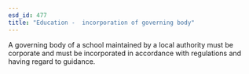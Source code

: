 ```yaml
---
esd_id: 477
title: "Education -  incorporation of governing body"
---
```


A governing body of a school maintained by a local authority must be corporate and must be incorporated in accordance with regulations and having regard to guidance.

